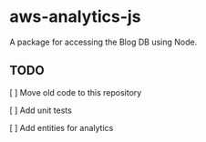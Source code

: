 # aws-analytics-js

A package for accessing the Blog DB using Node.

## TODO

[ ] Move old code to this repository

[ ] Add unit tests

[ ] Add entities for analytics
